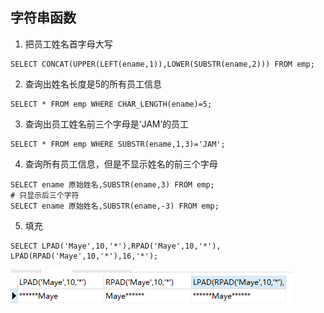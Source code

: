 ## 字符串函数

1. 把员工姓名首字母大写

```mysql
SELECT CONCAT(UPPER(LEFT(ename,1)),LOWER(SUBSTR(ename,2))) FROM emp;
```

2. 查询出姓名长度是5的所有员工信息

```mysql
SELECT * FROM emp WHERE CHAR_LENGTH(ename)=5;
```

3. 查询出员工姓名前三个字母是‘JAM’的员工

```mysql
SELECT * FROM emp WHERE SUBSTR(ename,1,3)='JAM';
```

4. 查询所有员工信息，但是不显示姓名的前三个字母

```mysql
SELECT ename 原始姓名,SUBSTR(ename,3) FROM emp;
# 只显示后三个字符
SELECT ename 原始姓名,SUBSTR(ename,-3) FROM emp;
```

5. 填充

```mysql
SELECT LPAD('Maye',10,'*'),RPAD('Maye',10,'*'),
LPAD(RPAD('Maye',10,'*'),16,'*');
```

![image-20220310142242551](assets/image-20220310142242551.png)